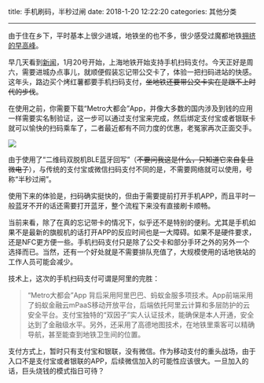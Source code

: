 title: 手机刷码，半秒过闸
date: 2018-1-20 12:22:20
categories: 其他分类

---

由于住在乡下，平时基本上很少进城，地铁坐的也不多，很少感受过魔都地铁[拥挤的早高峰](https://steemit.com/cn/@drunkevil/4liiml)。

<!--more-->

早几天看到[新闻](http://www.shmetro.com/node49/201801/con115019.htm)，1月20号开始，上海地铁开始支持手机扫码支付。今天正好是周六，需要进城办点事儿，就顺便假装忘记带公交卡了，体验一把扫码进站的快感。这年头，路边买个烤红薯都要手机扫码支付，~~坐地铁还要带公交卡实在是跟不上时代的步伐~~。

在使用之前，你需要下载“Metro大都会”App，并像大多数的国内涉及到钱的应用一样需要实名制验证，这一步可以通过支付宝来完成，然后绑定支付宝或者银联卡就可以愉快的扫码乘车了，二者最近都有不同力度的优惠，老冤家再次正面交手。

![](https://steemitimages.com/DQmf8rjWeDrkGYmkkRN6VLvp7P142oh38Ad9mWousgci5ue/IMG_5002.JPG)

由于使用了“二维码双脱机BLE蓝牙回写”（~~不要问我这是什么，只知道它来自复旦微电子~~），与传统的支付宝或微信扫码支付不同的是，不需要网络就可以使用，号称“半秒过闸”。

使用下来的体验是，扫码确实挺快的，但由于需要提前打开手机APP，而且平时一般蓝牙不开的话还需要打开蓝牙，整个流程下来没有直接刷卡顺畅。

当前来看，除了在真的忘记带卡的情况下，似乎还不是特别的便利。尤其是手机如果不是最新的旗舰机的话打开APP的反应时间也是一大障碍。如果不是硬件要求，还是NFC更方便一些。手机扫码支付只是除了公交卡和部分手环之外的另外一个选择而已。当然，还有一个好处就是不需要排队充值了，大规模使用的话地铁站的工作人员可能会减少。

技术上，这次的手机扫码支付可谓是阿里的完胜：

> “Metro大都会”App 背后采用阿里巴巴、蚂蚁金服多项技术。App前端采用了蚂蚁金融云mPaaS移动开放平台，后端依托阿里云计算和多层防护的云安全平台。支付宝独特的“双因子”实人认证技术，能确保是本人开通，安全达到了金融级水平。另外，还采用了高德地图技术，在地铁里乘客可以精确导航，甚至能查到地铁卫生间的位置。

支付方式上，暂时只有支付宝和银联，没有微信。作为移动支付的重头战场，由于入口不是支付宝或者银联的APP，后续微信加入的可能性应该很大。一旦加入的话，巨头烧钱的模式指日可待？